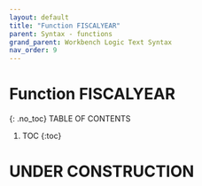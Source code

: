```yaml
---
layout: default
title: "Function FISCALYEAR"
parent: Syntax - functions
grand_parent: Workbench Logic Text Syntax
nav_order: 9
---
```

# Function FISCALYEAR
{: .no_toc}
TABLE OF CONTENTS 
1. TOC
{:toc}  
 
# UNDER CONSTRUCTION
